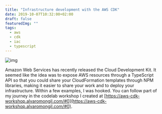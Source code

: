 ```yaml
---
title: "Infrastructure development with the AWS CDK"
date: 2019-10-07T10:32:00+02:00
draft: false
featuredImg: ""
tags: 
  - aws
  - cdk
  - iac
  - typescript
---
```

![img](https://cdkworkshop.com/images/new-cdk-logo.png)

Amazon Web Services has recently released the Cloud Development Kit. It seemed like the idea was to expose AWS resources through a TypeScript API so that you could share your CloudFormation templates through NPM libraries, making it easier to share your work and to deploy your infrastructure. Within a few examples, I was hooked. You can follow part of my journey in the codelab workshop I created at [https://aws-cdk-workshop.alvaromongil.com/#0](https://aws-cdk-workshop.alvaromongil.com/#0).
